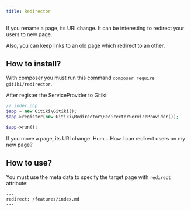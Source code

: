 ```yaml
---
title: Redirector
---
```


If you rename a page, its URI change. It can be interesting to redirect your users to new page.

Also, you can keep links to an old page which redirect to an other.

## How to install?

With composer you must run this command `composer require gitiki/redirector`.

After register the ServiceProvider to Gitiki:

```php
// index.php
$app = new Gitiki\Gitiki();
$app->register(new Gitiki\Redirector\RedirectorServiceProvider());

$app->run();
```

If you move a page, its URI change. Hum… How I can redirect users on my new page?

## How to use?

You must use the meta data to specify the target page with `redirect` attribute:

    ---
    redirect: /features/index.md
    ---
